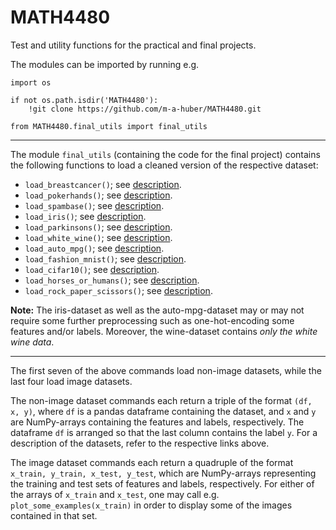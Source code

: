 # MATH4480

Test and utility functions for the practical and final projects.

The modules can be imported by running e.g.

```
import os

if not os.path.isdir('MATH4480'):
    !git clone https://github.com/m-a-huber/MATH4480.git

from MATH4480.final_utils import final_utils
```

---

The module `final_utils` (containing the code for the final project) contains the following functions to load a cleaned version of the respective dataset:

- `load_breastcancer()`; see [description](https://archive.ics.uci.edu/ml/datasets/Breast+Cancer+Wisconsin+%28Original%29).
- `load_pokerhands()`; see [description](https://archive.ics.uci.edu/ml/datasets/Poker+Hand).
- `load_spambase()`; see [description](https://archive.ics.uci.edu/ml/datasets/Spambase).
- `load_iris()`; see [description](https://archive.ics.uci.edu/ml/datasets/Iris).
- `load_parkinsons()`; see [description](https://archive.ics.uci.edu/ml/datasets/parkinsons).
- `load_white_wine()`; see [description](https://archive.ics.uci.edu/ml/datasets/wine+quality).
- `load_auto_mpg()`; see [description](https://archive.ics.uci.edu/ml/datasets/auto+mpg).
- `load_fashion_mnist()`; see [description](https://www.tensorflow.org/api_docs/python/tf/keras/datasets/fashion_mnist/load_data).
- `load_cifar10()`; see [description](https://www.tensorflow.org/api_docs/python/tf/keras/datasets/cifar10/load_data).
- `load_horses_or_humans()`; see [description](https://www.tensorflow.org/datasets/catalog/horses_or_humans).
- `load_rock_paper_scissors()`; see [description](https://www.tensorflow.org/datasets/catalog/rock_paper_scissors).

**Note:** The iris-dataset as well as the auto-mpg-dataset may or may not require some further preprocessing such as one-hot-encoding some features and/or labels.
Moreover, the wine-dataset contains _only the white wine data_.

---

The first seven of the above commands load non-image datasets, while the last four load image datasets.

The non-image dataset commands each return a triple of the format `(df, x, y)`, where `df` is a pandas dataframe containing the dataset, and `x` and `y` are NumPy-arrays containing the features and labels, respectively.
The dataframe `df` is arranged so that the last column contains the label `y`.
For a description of the datasets, refer to the respective links above.

The image dataset commands each return a quadruple of the format `x_train, y_train, x_test, y_test`, which are NumPy-arrays representing the training and test sets of features and labels, respectively.
For either of the arrays of `x_train` and `x_test`, one may call e.g. `plot_some_examples(x_train)` in order to display some of the images contained in that set.